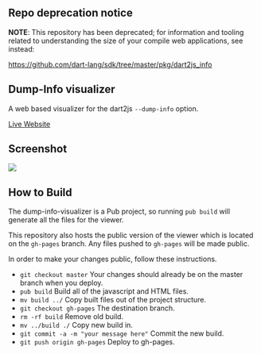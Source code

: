 ## Repo deprecation notice

**NOTE**: This repository has been deprecated; for information and tooling related to
understanding the size of your compile web applications, see instead:

https://github.com/dart-lang/sdk/tree/master/pkg/dart2js_info

## Dump-Info visualizer

A web based visualizer for the dart2js `--dump-info` option.

[Live Website](https://dart-lang.github.io/dump-info-visualizer/)

## Screenshot

![](dump-info-viewer.png)

## How to Build

The dump-info-visualizer is a Pub project, so running `pub build` will
generate all the files for the viewer.

This repository also hosts the public version of the viewer which is located
on the `gh-pages` branch.  Any files pushed to `gh-pages` will be made public.

In order to make your changes public, follow these instructions.

* `git checkout master` Your changes should already be on the master branch
  when you deploy.
* `pub build` Build all of the javascript and HTML files.
* `mv build ../` Copy built files out of the project structure.
* `git checkout gh-pages` The destination branch.
* `rm -rf build` Remove old build.
* `mv ../build ./` Copy new build in.
* `git commit -a -m "your message here"` Commit the new build.
* `git push origin gh-pages` Deploy to gh-pages.
